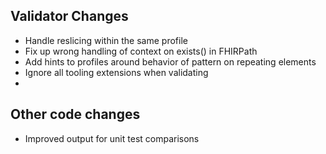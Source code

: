 ## Validator Changes

* Handle reslicing within the same profile
* Fix up wrong handling of context on exists() in FHIRPath
* Add hints to profiles around behavior of pattern on repeating elements
* Ignore all tooling extensions when validating
* 

## Other code changes

* Improved output for unit test comparisons


